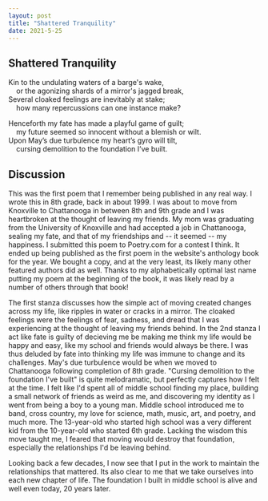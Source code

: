 ```yaml
---
layout: post
title: "Shattered Tranquility"
date: 2021-5-25
---
```


## Shattered Tranquility

Kin to the undulating waters of a barge's wake,  
&nbsp;&nbsp;&nbsp;&nbsp;or the agonizing shards of a mirror's jagged break,  
Several cloaked feelings are inevitably at stake;  
&nbsp;&nbsp;&nbsp;&nbsp;how many repercussions can one instance make?  

Henceforth my fate has made a playful game of guilt;  
&nbsp;&nbsp;&nbsp;&nbsp;my future seemed so innocent without a blemish or wilt.  
Upon May’s due turbulence my heart’s gyro will tilt,  
&nbsp;&nbsp;&nbsp;&nbsp;cursing demolition to the foundation I’ve built.  

## Discussion

This was the first poem that I remember being published in any real way. I wrote this in 8th grade, back in about 1999. I was about to move from Knoxville to Chattanooga in between 8th and 9th grade and I was heartbroken at the thought of leaving my friends. My mom was graduating from the University of Knoxville and had accepted a job in Chattanooga, sealing my fate, and that of my friendships and -- it seemed -- my happiness. I submitted this poem to Poetry.com for a contest I think. It ended up being published as the first poem in the website's anthology book for the year. We bought a copy, and at the very least, its likely many other featured authors did as well. Thanks to my alphabetically optimal last name putting my poem at the beginning of the book, it was likely read by a number of others through that book!

The first stanza discusses how the simple act of moving created changes across my life, like ripples in water or cracks in a mirror. The cloaked feelings were the feelings of fear, sadness, and dread that I was experiencing at the thought of leaving my friends behind. In the 2nd stanza I act like fate is guilty of decieving me be making me think my life would be happy and easy, like my school and friends would always be there. I was thus deluded by fate into thinking my life was immune to change and its challenges. May's due turbulence would be when we moved to Chattanooga following completion of 8th grade. "Cursing demolition to the foundation I've built" is quite melodramatic, but perfectly captures how I felt at the time. I felt like I'd spent all of middle school finding my place, building a small network of friends as weird as me, and discovering my identity as I went from being a boy to a young man. Middle school introduced me to band, cross country, my love for science, math, music, art, and poetry, and much more. The 13-year-old who started high school was a very different kid from the 10-year-old who started 6th grade. Lacking the wisdom this move taught me, I feared that moving would destroy that foundation, especially the relationships I'd be leaving behind.

Looking back a few decades, I now see that I put in the work to maintain the relationships that mattered. Its also clear to me that we take ourselves into each new chapter of life. The foundation I built in middle school is alive and well even today, 20 years later.

